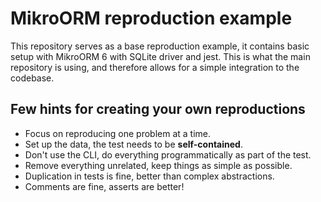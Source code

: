 # MikroORM reproduction example

This repository serves as a base reproduction example, it contains basic setup with MikroORM 6 with SQLite driver and jest. This is what the main repository is using, and therefore allows for a simple integration to the codebase.

## Few hints for creating your own reproductions

- Focus on reproducing one problem at a time.
- Set up the data, the test needs to be **self-contained**.
- Don't use the CLI, do everything programmatically as part of the test.
- Remove everything unrelated, keep things as simple as possible.
- Duplication in tests is fine, better than complex abstractions.
- Comments are fine, asserts are better!
